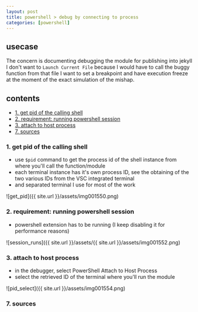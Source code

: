 ```yaml
---
layout: post
title: powershell > debug by connecting to process
categories: [powershell]
---
```

## usecase
The concern is documenting debugging the module for publishing into jekyll
I don't want to `Launch Current File` because I would have to call the buggy function from that file
I want to set a breakpoint and have execution freeze at the moment of the exact simulation of the mishap. 

## contents
<!-- TOC -->

- [1. get pid of the calling shell](#1-get-pid-of-the-calling-shell)
- [2. requirement: running powershell session](#2-requirement-running-powershell-session)
- [3. attach to host process](#3-attach-to-host-process)
- [7. sources](#7-sources)

<!-- /TOC -->

### 1. get pid of the calling shell
* use `$pid` command to get the process id of the shell instance from where you'll call the function/module
* each terminal instance has it's own process ID, see the obtaining of the two various IDs from the VSC integrated terminal
* and separated terminal I use for most of the work

![get_pid]({{ site.url }}/assets/img001550.png)

### 2. requirement: running powershell session
* powershell extension has to be running (I keep disabling it for performance reasons)

![session_runs]({{ site.url }}/assets/{{ site.url }}/assets/img001552.png)

### 3. attach to host process
* in the debugger, select PowerShell Attach to Host Process
* select the retrieved ID of the terminal where you'll run the module

![pid_select]({{ site.url }}/assets/img001554.png)

### 7. sources
